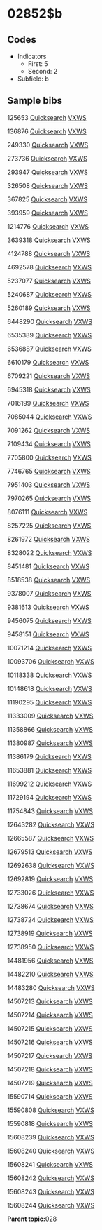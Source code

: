 # 02852$b

## Codes

-   Indicators
    -   First: 5
    -   Second: 2
-   Subfield: b

## Sample bibs

125653 [Quicksearch](https://search.library.yale.edu/catalog/125653) [VXWS](http://prodorbis.library.yale.edu:7014/vxws/GetHoldingsService?bibId=125653)

136876 [Quicksearch](https://search.library.yale.edu/catalog/136876) [VXWS](http://prodorbis.library.yale.edu:7014/vxws/GetHoldingsService?bibId=136876)

249330 [Quicksearch](https://search.library.yale.edu/catalog/249330) [VXWS](http://prodorbis.library.yale.edu:7014/vxws/GetHoldingsService?bibId=249330)

273736 [Quicksearch](https://search.library.yale.edu/catalog/273736) [VXWS](http://prodorbis.library.yale.edu:7014/vxws/GetHoldingsService?bibId=273736)

293947 [Quicksearch](https://search.library.yale.edu/catalog/293947) [VXWS](http://prodorbis.library.yale.edu:7014/vxws/GetHoldingsService?bibId=293947)

326508 [Quicksearch](https://search.library.yale.edu/catalog/326508) [VXWS](http://prodorbis.library.yale.edu:7014/vxws/GetHoldingsService?bibId=326508)

367825 [Quicksearch](https://search.library.yale.edu/catalog/367825) [VXWS](http://prodorbis.library.yale.edu:7014/vxws/GetHoldingsService?bibId=367825)

393959 [Quicksearch](https://search.library.yale.edu/catalog/393959) [VXWS](http://prodorbis.library.yale.edu:7014/vxws/GetHoldingsService?bibId=393959)

1214776 [Quicksearch](https://search.library.yale.edu/catalog/1214776) [VXWS](http://prodorbis.library.yale.edu:7014/vxws/GetHoldingsService?bibId=1214776)

3639318 [Quicksearch](https://search.library.yale.edu/catalog/3639318) [VXWS](http://prodorbis.library.yale.edu:7014/vxws/GetHoldingsService?bibId=3639318)

4124788 [Quicksearch](https://search.library.yale.edu/catalog/4124788) [VXWS](http://prodorbis.library.yale.edu:7014/vxws/GetHoldingsService?bibId=4124788)

4692578 [Quicksearch](https://search.library.yale.edu/catalog/4692578) [VXWS](http://prodorbis.library.yale.edu:7014/vxws/GetHoldingsService?bibId=4692578)

5237077 [Quicksearch](https://search.library.yale.edu/catalog/5237077) [VXWS](http://prodorbis.library.yale.edu:7014/vxws/GetHoldingsService?bibId=5237077)

5240687 [Quicksearch](https://search.library.yale.edu/catalog/5240687) [VXWS](http://prodorbis.library.yale.edu:7014/vxws/GetHoldingsService?bibId=5240687)

5260189 [Quicksearch](https://search.library.yale.edu/catalog/5260189) [VXWS](http://prodorbis.library.yale.edu:7014/vxws/GetHoldingsService?bibId=5260189)

6448290 [Quicksearch](https://search.library.yale.edu/catalog/6448290) [VXWS](http://prodorbis.library.yale.edu:7014/vxws/GetHoldingsService?bibId=6448290)

6535389 [Quicksearch](https://search.library.yale.edu/catalog/6535389) [VXWS](http://prodorbis.library.yale.edu:7014/vxws/GetHoldingsService?bibId=6535389)

6536887 [Quicksearch](https://search.library.yale.edu/catalog/6536887) [VXWS](http://prodorbis.library.yale.edu:7014/vxws/GetHoldingsService?bibId=6536887)

6610179 [Quicksearch](https://search.library.yale.edu/catalog/6610179) [VXWS](http://prodorbis.library.yale.edu:7014/vxws/GetHoldingsService?bibId=6610179)

6709221 [Quicksearch](https://search.library.yale.edu/catalog/6709221) [VXWS](http://prodorbis.library.yale.edu:7014/vxws/GetHoldingsService?bibId=6709221)

6945318 [Quicksearch](https://search.library.yale.edu/catalog/6945318) [VXWS](http://prodorbis.library.yale.edu:7014/vxws/GetHoldingsService?bibId=6945318)

7016199 [Quicksearch](https://search.library.yale.edu/catalog/7016199) [VXWS](http://prodorbis.library.yale.edu:7014/vxws/GetHoldingsService?bibId=7016199)

7085044 [Quicksearch](https://search.library.yale.edu/catalog/7085044) [VXWS](http://prodorbis.library.yale.edu:7014/vxws/GetHoldingsService?bibId=7085044)

7091262 [Quicksearch](https://search.library.yale.edu/catalog/7091262) [VXWS](http://prodorbis.library.yale.edu:7014/vxws/GetHoldingsService?bibId=7091262)

7109434 [Quicksearch](https://search.library.yale.edu/catalog/7109434) [VXWS](http://prodorbis.library.yale.edu:7014/vxws/GetHoldingsService?bibId=7109434)

7705800 [Quicksearch](https://search.library.yale.edu/catalog/7705800) [VXWS](http://prodorbis.library.yale.edu:7014/vxws/GetHoldingsService?bibId=7705800)

7746765 [Quicksearch](https://search.library.yale.edu/catalog/7746765) [VXWS](http://prodorbis.library.yale.edu:7014/vxws/GetHoldingsService?bibId=7746765)

7951403 [Quicksearch](https://search.library.yale.edu/catalog/7951403) [VXWS](http://prodorbis.library.yale.edu:7014/vxws/GetHoldingsService?bibId=7951403)

7970265 [Quicksearch](https://search.library.yale.edu/catalog/7970265) [VXWS](http://prodorbis.library.yale.edu:7014/vxws/GetHoldingsService?bibId=7970265)

8076111 [Quicksearch](https://search.library.yale.edu/catalog/8076111) [VXWS](http://prodorbis.library.yale.edu:7014/vxws/GetHoldingsService?bibId=8076111)

8257225 [Quicksearch](https://search.library.yale.edu/catalog/8257225) [VXWS](http://prodorbis.library.yale.edu:7014/vxws/GetHoldingsService?bibId=8257225)

8261972 [Quicksearch](https://search.library.yale.edu/catalog/8261972) [VXWS](http://prodorbis.library.yale.edu:7014/vxws/GetHoldingsService?bibId=8261972)

8328022 [Quicksearch](https://search.library.yale.edu/catalog/8328022) [VXWS](http://prodorbis.library.yale.edu:7014/vxws/GetHoldingsService?bibId=8328022)

8451481 [Quicksearch](https://search.library.yale.edu/catalog/8451481) [VXWS](http://prodorbis.library.yale.edu:7014/vxws/GetHoldingsService?bibId=8451481)

8518538 [Quicksearch](https://search.library.yale.edu/catalog/8518538) [VXWS](http://prodorbis.library.yale.edu:7014/vxws/GetHoldingsService?bibId=8518538)

9378007 [Quicksearch](https://search.library.yale.edu/catalog/9378007) [VXWS](http://prodorbis.library.yale.edu:7014/vxws/GetHoldingsService?bibId=9378007)

9381613 [Quicksearch](https://search.library.yale.edu/catalog/9381613) [VXWS](http://prodorbis.library.yale.edu:7014/vxws/GetHoldingsService?bibId=9381613)

9456075 [Quicksearch](https://search.library.yale.edu/catalog/9456075) [VXWS](http://prodorbis.library.yale.edu:7014/vxws/GetHoldingsService?bibId=9456075)

9458151 [Quicksearch](https://search.library.yale.edu/catalog/9458151) [VXWS](http://prodorbis.library.yale.edu:7014/vxws/GetHoldingsService?bibId=9458151)

10071214 [Quicksearch](https://search.library.yale.edu/catalog/10071214) [VXWS](http://prodorbis.library.yale.edu:7014/vxws/GetHoldingsService?bibId=10071214)

10093706 [Quicksearch](https://search.library.yale.edu/catalog/10093706) [VXWS](http://prodorbis.library.yale.edu:7014/vxws/GetHoldingsService?bibId=10093706)

10118338 [Quicksearch](https://search.library.yale.edu/catalog/10118338) [VXWS](http://prodorbis.library.yale.edu:7014/vxws/GetHoldingsService?bibId=10118338)

10148618 [Quicksearch](https://search.library.yale.edu/catalog/10148618) [VXWS](http://prodorbis.library.yale.edu:7014/vxws/GetHoldingsService?bibId=10148618)

11190295 [Quicksearch](https://search.library.yale.edu/catalog/11190295) [VXWS](http://prodorbis.library.yale.edu:7014/vxws/GetHoldingsService?bibId=11190295)

11333009 [Quicksearch](https://search.library.yale.edu/catalog/11333009) [VXWS](http://prodorbis.library.yale.edu:7014/vxws/GetHoldingsService?bibId=11333009)

11358866 [Quicksearch](https://search.library.yale.edu/catalog/11358866) [VXWS](http://prodorbis.library.yale.edu:7014/vxws/GetHoldingsService?bibId=11358866)

11380987 [Quicksearch](https://search.library.yale.edu/catalog/11380987) [VXWS](http://prodorbis.library.yale.edu:7014/vxws/GetHoldingsService?bibId=11380987)

11386179 [Quicksearch](https://search.library.yale.edu/catalog/11386179) [VXWS](http://prodorbis.library.yale.edu:7014/vxws/GetHoldingsService?bibId=11386179)

11653881 [Quicksearch](https://search.library.yale.edu/catalog/11653881) [VXWS](http://prodorbis.library.yale.edu:7014/vxws/GetHoldingsService?bibId=11653881)

11699212 [Quicksearch](https://search.library.yale.edu/catalog/11699212) [VXWS](http://prodorbis.library.yale.edu:7014/vxws/GetHoldingsService?bibId=11699212)

11729194 [Quicksearch](https://search.library.yale.edu/catalog/11729194) [VXWS](http://prodorbis.library.yale.edu:7014/vxws/GetHoldingsService?bibId=11729194)

11754843 [Quicksearch](https://search.library.yale.edu/catalog/11754843) [VXWS](http://prodorbis.library.yale.edu:7014/vxws/GetHoldingsService?bibId=11754843)

12643282 [Quicksearch](https://search.library.yale.edu/catalog/12643282) [VXWS](http://prodorbis.library.yale.edu:7014/vxws/GetHoldingsService?bibId=12643282)

12665587 [Quicksearch](https://search.library.yale.edu/catalog/12665587) [VXWS](http://prodorbis.library.yale.edu:7014/vxws/GetHoldingsService?bibId=12665587)

12679513 [Quicksearch](https://search.library.yale.edu/catalog/12679513) [VXWS](http://prodorbis.library.yale.edu:7014/vxws/GetHoldingsService?bibId=12679513)

12692638 [Quicksearch](https://search.library.yale.edu/catalog/12692638) [VXWS](http://prodorbis.library.yale.edu:7014/vxws/GetHoldingsService?bibId=12692638)

12692819 [Quicksearch](https://search.library.yale.edu/catalog/12692819) [VXWS](http://prodorbis.library.yale.edu:7014/vxws/GetHoldingsService?bibId=12692819)

12733026 [Quicksearch](https://search.library.yale.edu/catalog/12733026) [VXWS](http://prodorbis.library.yale.edu:7014/vxws/GetHoldingsService?bibId=12733026)

12738674 [Quicksearch](https://search.library.yale.edu/catalog/12738674) [VXWS](http://prodorbis.library.yale.edu:7014/vxws/GetHoldingsService?bibId=12738674)

12738724 [Quicksearch](https://search.library.yale.edu/catalog/12738724) [VXWS](http://prodorbis.library.yale.edu:7014/vxws/GetHoldingsService?bibId=12738724)

12738919 [Quicksearch](https://search.library.yale.edu/catalog/12738919) [VXWS](http://prodorbis.library.yale.edu:7014/vxws/GetHoldingsService?bibId=12738919)

12738950 [Quicksearch](https://search.library.yale.edu/catalog/12738950) [VXWS](http://prodorbis.library.yale.edu:7014/vxws/GetHoldingsService?bibId=12738950)

14481956 [Quicksearch](https://search.library.yale.edu/catalog/14481956) [VXWS](http://prodorbis.library.yale.edu:7014/vxws/GetHoldingsService?bibId=14481956)

14482210 [Quicksearch](https://search.library.yale.edu/catalog/14482210) [VXWS](http://prodorbis.library.yale.edu:7014/vxws/GetHoldingsService?bibId=14482210)

14483280 [Quicksearch](https://search.library.yale.edu/catalog/14483280) [VXWS](http://prodorbis.library.yale.edu:7014/vxws/GetHoldingsService?bibId=14483280)

14507213 [Quicksearch](https://search.library.yale.edu/catalog/14507213) [VXWS](http://prodorbis.library.yale.edu:7014/vxws/GetHoldingsService?bibId=14507213)

14507214 [Quicksearch](https://search.library.yale.edu/catalog/14507214) [VXWS](http://prodorbis.library.yale.edu:7014/vxws/GetHoldingsService?bibId=14507214)

14507215 [Quicksearch](https://search.library.yale.edu/catalog/14507215) [VXWS](http://prodorbis.library.yale.edu:7014/vxws/GetHoldingsService?bibId=14507215)

14507216 [Quicksearch](https://search.library.yale.edu/catalog/14507216) [VXWS](http://prodorbis.library.yale.edu:7014/vxws/GetHoldingsService?bibId=14507216)

14507217 [Quicksearch](https://search.library.yale.edu/catalog/14507217) [VXWS](http://prodorbis.library.yale.edu:7014/vxws/GetHoldingsService?bibId=14507217)

14507218 [Quicksearch](https://search.library.yale.edu/catalog/14507218) [VXWS](http://prodorbis.library.yale.edu:7014/vxws/GetHoldingsService?bibId=14507218)

14507219 [Quicksearch](https://search.library.yale.edu/catalog/14507219) [VXWS](http://prodorbis.library.yale.edu:7014/vxws/GetHoldingsService?bibId=14507219)

15590714 [Quicksearch](https://search.library.yale.edu/catalog/15590714) [VXWS](http://prodorbis.library.yale.edu:7014/vxws/GetHoldingsService?bibId=15590714)

15590808 [Quicksearch](https://search.library.yale.edu/catalog/15590808) [VXWS](http://prodorbis.library.yale.edu:7014/vxws/GetHoldingsService?bibId=15590808)

15590818 [Quicksearch](https://search.library.yale.edu/catalog/15590818) [VXWS](http://prodorbis.library.yale.edu:7014/vxws/GetHoldingsService?bibId=15590818)

15608239 [Quicksearch](https://search.library.yale.edu/catalog/15608239) [VXWS](http://prodorbis.library.yale.edu:7014/vxws/GetHoldingsService?bibId=15608239)

15608240 [Quicksearch](https://search.library.yale.edu/catalog/15608240) [VXWS](http://prodorbis.library.yale.edu:7014/vxws/GetHoldingsService?bibId=15608240)

15608241 [Quicksearch](https://search.library.yale.edu/catalog/15608241) [VXWS](http://prodorbis.library.yale.edu:7014/vxws/GetHoldingsService?bibId=15608241)

15608242 [Quicksearch](https://search.library.yale.edu/catalog/15608242) [VXWS](http://prodorbis.library.yale.edu:7014/vxws/GetHoldingsService?bibId=15608242)

15608243 [Quicksearch](https://search.library.yale.edu/catalog/15608243) [VXWS](http://prodorbis.library.yale.edu:7014/vxws/GetHoldingsService?bibId=15608243)

15608244 [Quicksearch](https://search.library.yale.edu/catalog/15608244) [VXWS](http://prodorbis.library.yale.edu:7014/vxws/GetHoldingsService?bibId=15608244)

**Parent topic:**[028](../../tags/028/028.md)

